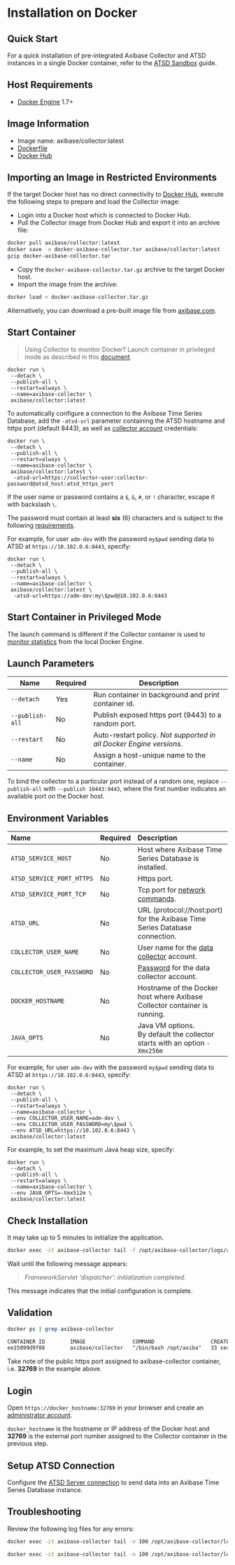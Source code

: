 # Installation on Docker

## Quick Start

For a quick installation of pre-integrated Axibase Collector and ATSD instances in a single Docker container, refer to the [ATSD Sandbox](https://github.com/axibase/dockers/tree/atsd-sandbox#overview) guide.

## Host Requirements

* [Docker Engine](https://docs.docker.com/engine/installation/) 1.7+

## Image Information

* Image name: axibase/collector:latest
* [Dockerfile](https://github.com/axibase/docker-axibase-collector/blob/master/Dockerfile)
* [Docker Hub](https://hub.docker.com/r/axibase/collector/)

## Importing an Image in Restricted Environments

If the target Docker host has no direct connectivity to [Docker Hub](https://hub.docker.com), execute the following steps to prepare and load the Collector image:

* Login into a Docker host which is connected to Docker Hub.
* Pull the Collector image from Docker Hub and export it into an archive file:

```sh
docker pull axibase/collector:latest
docker save -o docker-axibase-collector.tar axibase/collector:latest
gzip docker-axibase-collector.tar
```

* Copy the `docker-axibase-collector.tar.gz` archive to the target Docker host.
* Import the image from the archive:

```sh
docker load < docker-axibase-collector.tar.gz
```

Alternatively, you can download a pre-built image file from [axibase.com](https://axibase.com/public/docker-axibase-collector.tar.gz).

## Start Container

> Using Collector to monitor Docker? Launch container in privileged mode as described in this [document](./jobs/docker.md#local-installation).

```properties
docker run \
 --detach \
 --publish-all \
 --restart=always \
 --name=axibase-collector \
 axibase/collector:latest
```

To automatically configure a connection to the Axibase Time Series Database, add the `-atsd-url` parameter containing the ATSD hostname and https port (default 8443), as well as [collector account](https://axibase.com/docs/atsd/administration/collector-account.html) credentials:

```properties
docker run \
 --detach \
 --publish-all \
 --restart=always \
 --name=axibase-collector \
 axibase/collector:latest \
  -atsd-url=https://collector-user:collector-password@atsd_host:atsd_https_port
```

If the user name or password contains a `$`, `&`, `#`, or `!` character, escape it with backslash `\`.

The password must contain at least **six** (6) characters and is subject to the following [requirements](https://axibase.com/docs/atsd/administration/user-authentication.html#password-requirements).

For example, for user `adm-dev` with the password `my$pwd` sending data to ATSD at `https://10.102.0.6:8443`, specify:

```properties
docker run \
 --detach \
 --publish-all \
 --restart=always \
 --name=axibase-collector \
 axibase/collector:latest \
  -atsd-url=https://adm-dev:my\$pwd@10.102.0.6:8443
```

## Start Container in Privileged Mode

The launch command is different if the Collector container is used to [monitor statistics](./jobs/docker.md#local-installation) from the local Docker Engine.

## Launch Parameters

**Name** | **Required** | **Description**
----- | ----- | -----
`--detach` | Yes | Run container in background and print container id.
`--publish-all` | No | Publish exposed https port (9443) to a random port.
`--restart` | No | Auto-restart policy. _Not supported in all Docker Engine versions._
`--name` | No | Assign a host-unique name to the container.

To bind the collector to a particular port instead of a random one, replace `--publish-all` with `--publish 10443:9443`, where the first number indicates an available port on the Docker host.

## Environment Variables

| **Name** | **Required** | **Description** |
|:---|:---|:---|
|`ATSD_SERVICE_HOST` | No | Host where Axibase Time Series Database is installed. |
|`ATSD_SERVICE_PORT_HTTPS` | No | Https port. |
|`ATSD_SERVICE_PORT_TCP` | No | Tcp port for [network commands](https://axibase.com/docs/atsd/api/network/). |
|`ATSD_URL` | No | URL (protocol://host:port) for the Axibase Time Series Database connection.|
|`COLLECTOR_USER_NAME` | No | User name for the [data collector](https://axibase.com/docs/atsd/administration/collector-rw-account.html) account. |
|`COLLECTOR_USER_PASSWORD` | No | [Password](https://axibase.com/docs/atsd/administration/user-authentication.html#password-requirements) for the data collector account.|
|`DOCKER_HOSTNAME` | No | Hostname of the Docker host where Axibase Collector container is running.|
|`JAVA_OPTS` | No| Java VM options.<br>By default the collector starts with an option `-Xmx256m` |

For example, for user `adm-dev` with the password `my$pwd` sending data to ATSD at `https://10.102.0.6:8443`, specify:

```properties
docker run \
 --detach \
 --publish-all \
 --restart=always \
 --name=axibase-collector \
 --env COLLECTOR_USER_NAME=adm-dev \
 --env COLLECTOR_USER_PASSWORD=my\$pwd \
 --env ATSD_URL=https://10.102.0.6:8443 \
 axibase/collector:latest
```

For example, to set the maximum Java heap size, specify:

```properties
docker run \
 --detach \
 --publish-all \
 --restart=always \
 --name=axibase-collector \
 --env JAVA_OPTS=-Xmx512m \
 axibase/collector:latest
```

## Check Installation

It may take up to 5 minutes to initialize the application.

```sh
docker exec -it axibase-collector tail -f /opt/axibase-collector/logs/axibase-collector.log
```

Wait until the following message appears:

> _FrameworkServlet 'dispatcher': initialization completed._

This message indicates that the initial configuration is complete.

## Validation

```sh
docker ps | grep axibase-collector
```

```txt
CONTAINER ID        IMAGE               COMMAND                  CREATED             STATUS              PORTS                     NAMES
ee15099d9f88        axibase/collector   "/bin/bash /opt/axiba"   33 seconds ago      Up 32 seconds       0.0.0.0:32769->9443/tcp   axibase-collector
```

Take note of the public https port assigned to axibase-collector container, i.e. **32769** in the example above.

## Login

Open `https://docker_hostname:32769` in your browser and create an [administrator account](configure-administrator-account.md).

`docker_hostname` is the hostname or IP address of the Docker host and **32769** is the external port number assigned to the Collector container in the previous step.

## Setup ATSD Connection

Configure the [ATSD Server connection](atsd-server-connection.md) to send data into an Axibase Time Series Database instance.

## Troubleshooting

Review the following log files for any errors:

```sh
docker exec -it axibase-collector tail -n 100 /opt/axibase-collector/logs/axibase-collector.log
```

```sh
docker exec -it axibase-collector tail -n 100 /opt/axibase-collector/logs/err-collector.log
```
